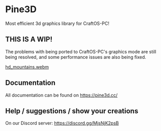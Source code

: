 # Pine3D
Most efficient 3d graphics library for CraftOS-PC!

## THIS IS A WIP!
The problems with being ported to CraftOS-PC's graphics mode are still being resolved, and some performance issues are also being fixed.

[hd_mountains.webm](https://github.com/SpartanSf/Pine3D-HD/raw/refs/heads/main/hd_mountains.webm)

## Documentation
All documentation can be found on https://pine3d.cc/

## Help / suggestions / show your creations
On our Discord server: https://discord.gg/MjsNjK2psB
